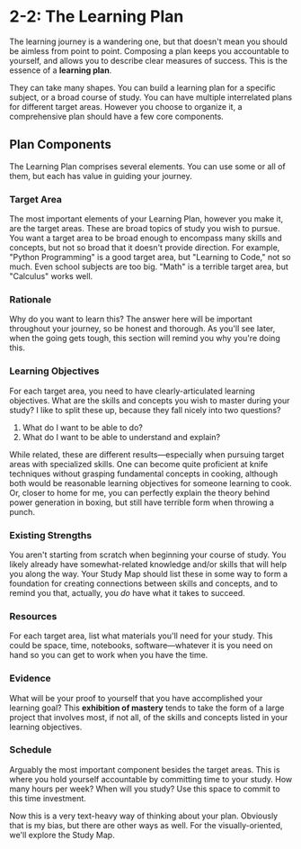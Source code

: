 # 2-2: The Learning Plan

The learning journey is a wandering one, but that doesn't mean you should be aimless from point to point. Composing a plan keeps you accountable to yourself, and allows you to describe clear measures of success. This is the essence of a **learning plan**.

They can take many shapes. You can build a learning plan for a specific subject, or a broad course of study. You can have multiple interrelated plans for different target areas. However you choose to organize it, a comprehensive plan should have a few core components.

## Plan Components

The Learning Plan comprises several elements. You can use some or all of them, but each has value in guiding your journey.
### Target Area

The most important elements of your Learning Plan, however you make it, are the target areas. These are broad topics of study you wish to pursue. You want a target area to be broad enough to encompass many skills and concepts, but not so broad that it doesn't provide direction. For example, "Python Programming" is a good target area, but "Learning to Code," not so much. Even school subjects are too big. "Math" is a terrible target area, but "Calculus" works well.
### Rationale

Why do you want to learn this? The answer here will be important throughout your journey, so be honest and thorough. As you'll see later, when the going gets tough, this section will remind you why you're doing this.
### Learning Objectives

For each target area, you need to have clearly-articulated learning objectives. What are the skills and concepts you wish to master during your study? I like to split these up, because they fall nicely into two questions?

1. What do I want to be able to do?
2. What do I want to be able to understand and explain?

While related, these are different results—especially when pursuing target areas with specialized skills. One can become quite proficient at knife techniques without grasping fundamental concepts in cooking, although both would be reasonable learning objectives for someone learning to cook. Or, closer to home for me, you can perfectly explain the theory behind power generation in boxing, but still have terrible form when throwing a punch.
### Existing Strengths

You aren't starting from scratch when beginning your course of study. You likely already have somewhat-related knowledge and/or skills that will help you along the way. Your Study Map should list these in some way to form a foundation for creating connections between skills and concepts, and to remind you that, actually, you *do* have what it takes to succeed.
### Resources

For each target area, list what materials you'll need for your study. This could be space, time, notebooks, software—whatever it is you need on hand so you can get to work when you have the time.
### Evidence

What will be your proof to yourself that you have accomplished your learning goal? This **exhibition of mastery** tends to take the form of a large project that involves most, if not all, of the skills and concepts listed in your learning objectives.
### Schedule

Arguably the most important component besides the target areas. This is where you hold yourself accountable by committing time to your study. How many hours per week? When will you study? Use this space to commit to this time investment.

Now this is a very text-heavy way of thinking about your plan. Obviously that is my bias, but there are other ways as well. For the visually-oriented, we'll explore the Study Map.
